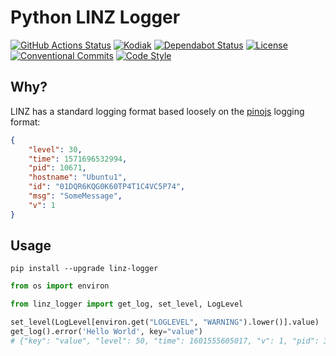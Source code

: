 
# Python LINZ Logger
[![GitHub Actions Status](https://github.com/linz/python-linz-logger/workflows/Build/badge.svg)](https://github.com/linz/python-linz-logger/actions)
[![Kodiak](https://badgen.net/badge/Kodiak/enabled?labelColor=2e3a44&color=F39938)](https://kodiakhq.com/)
[![Dependabot Status](https://badgen.net/badge/Dependabot/enabled?labelColor=2e3a44&color=blue)](https://github.com/linz/python-linz-logger/network/updates)
[![License](https://badgen.net/github/license/linz/python-linz-logger?labelColor=2e3a44&label=License)](https://github.com/linz/python-linz-logger/blob/master/LICENSE)
[![Conventional Commits](https://badgen.net/badge/Commits/conventional?labelColor=2e3a44&color=EC5772)](https://conventionalcommits.org)
[![Code Style](https://badgen.net/badge/Code%20Style/black?labelColor=2e3a44&color=000000)](https://github.com/psf/black)

## Why?

LINZ has a standard logging format based loosely on the [pinojs](https://github.com/pinojs/pino) logging format:

```json
{
    "level": 30,
    "time": 1571696532994,
    "pid": 10671,
    "hostname": "Ubuntu1",
    "id": "01DQR6KQG0K60TP4T1C4VC5P74",
    "msg": "SomeMessage",
    "v": 1
}
```

## Usage 

```
pip install --upgrade linz-logger
```


```python
from os import environ

from linz_logger import get_log, set_level, LogLevel

set_level(LogLevel[environ.get("LOGLEVEL", "WARNING").lower()].value)
get_log().error('Hello World', key="value")
# {"key": "value", "level": 50, "time": 1601555605017, "v": 1, "pid": 311800, "msg": "Hello World"}
```
